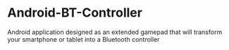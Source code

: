 # Android-BT-Controller
Android application designed as an extended gamepad that will transform your smartphone or tablet into a Bluetooth controller
